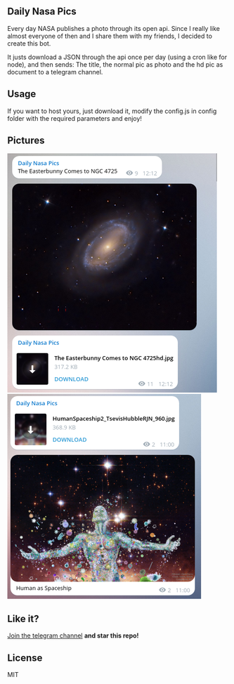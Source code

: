 ## Daily Nasa Pics

Every day NASA publishes a photo through its open api. 
Since I really like almost everyone of then and I share them with my friends,
I decided to create this bot.

It justs download a JSON through the api once per day (using a cron like for node), and
then sends: The title, the normal pic as photo and the hd pic as document to a telegram channel.


## Usage

If you want to host yours, just download it, modify the config.js in config folder with
the required parameters and enjoy!


## Pictures

![Live bot](imgs/live.png)
![Live bot 2](imgs/live2.png)

## Like it?

[Join the telegram channel](https://telegram.me/dailynasapics) **and star this repo!**

## License 

MIT
